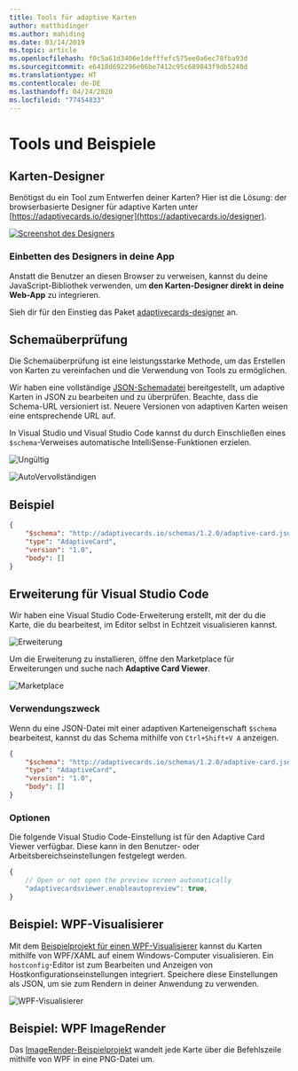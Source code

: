 ```yaml
---
title: Tools für adaptive Karten
author: matthidinger
ms.author: mahiding
ms.date: 03/14/2019
ms.topic: article
ms.openlocfilehash: f0c5a61d3406e1defffefc575ee0a6ec78fba93d
ms.sourcegitcommit: e6418d692296e06be7412c95c689843f9db5240d
ms.translationtype: HT
ms.contentlocale: de-DE
ms.lasthandoff: 04/24/2020
ms.locfileid: "77454833"
---
```

# <a name="tools-and-samples"></a>Tools und Beispiele

## <a name="card-designer"></a>Karten-Designer 

Benötigst du ein Tool zum Entwerfen deiner Karten? Hier ist die Lösung: der browserbasierte Designer für adaptive Karten unter [https://adaptivecards.io/designer](https://adaptivecards.io/designer).

[![Screenshot des Designers](media/tools/designer.jpg)](https://adaptivecards.io/designer)

### <a name="embed-the-designer-into-your-app"></a>Einbetten des Designers in deine App

Anstatt die Benutzer an diesen Browser zu verweisen, kannst du deine JavaScript-Bibliothek verwenden, um **den Karten-Designer direkt in deine Web-App** zu integrieren. 

Sieh dir für den Einstieg das Paket [adaptivecards-designer](https://npmjs.com/adaptivecards-designer) an.

## <a name="schema-validation"></a>Schemaüberprüfung

Die Schemaüberprüfung ist eine leistungsstarke Methode, um das Erstellen von Karten zu vereinfachen und die Verwendung von Tools zu ermöglichen.

Wir haben eine vollständige [JSON-Schemadatei](http://adaptivecards.io/schemas/1.2.0/adaptive-card.json) bereitgestellt, um adaptive Karten in JSON zu bearbeiten und zu überprüfen. Beachte, dass die Schema-URL versioniert ist. Neuere Versionen von adaptiven Karten weisen eine entsprechende URL auf.

In Visual Studio und Visual Studio Code kannst du durch Einschließen eines `$schema`-Verweises automatische IntelliSense-Funktionen erzielen.

![Ungültig](media/tools/invalidjson1.png)

![AutoVervollständigen](media/tools/autocomplete.png)

## <a name="example"></a>Beispiel

```json
{
    "$schema": "http://adaptivecards.io/schemas/1.2.0/adaptive-card.json",
    "type": "AdaptiveCard",
    "version": "1.0",
    "body": []
}
```

## <a name="visual-studio-code-extension"></a>Erweiterung für Visual Studio Code

Wir haben eine Visual Studio Code-Erweiterung erstellt, mit der du die Karte, die du bearbeitest, im Editor selbst in Echtzeit visualisieren kannst. 

![Erweiterung](media/tools/vscode-extension.png)

Um die Erweiterung zu installieren, öffne den Marketplace für Erweiterungen und suche nach **Adaptive Card Viewer**.

![Marketplace](media/tools/vscode-extension-marketplace.png)

### <a name="usage"></a>Verwendungszweck

Wenn du eine JSON-Datei mit einer adaptiven Karteneigenschaft `$schema` bearbeitest, kannst du das Schema mithilfe von `Ctrl+Shift+V A` anzeigen.
```json
{
    "$schema": "http://adaptivecards.io/schemas/1.2.0/adaptive-card.json",
    "type": "AdaptiveCard",
    "version": "1.0",
    "body": []
}
```

### <a name="options"></a>Optionen

Die folgende Visual Studio Code-Einstellung ist für den Adaptive Card Viewer verfügbar. Diese kann in den Benutzer- oder Arbeitsbereichseinstellungen festgelegt werden.

```js
{
    // Open or not open the preview screen automatically
    "adaptivecardsviewer.enableautopreview": true,
}
```

## <a name="wpf-visualizer-sample"></a>Beispiel: WPF-Visualisierer

Mit dem [Beispielprojekt für einen WPF-Visualisierer](https://github.com/Microsoft/AdaptiveCards/tree/master/source/dotnet/Samples/WPFVisualizer) kannst du Karten mithilfe von WPF/XAML auf einem Windows-Computer visualisieren.  Ein `hostconfig`-Editor ist zum Bearbeiten und Anzeigen von Hostkonfigurationseinstellungen integriert. Speichere diese Einstellungen als JSON, um sie zum Rendern in deiner Anwendung zu verwenden.

![WPF-Visualisierer](media/tools/wpfvisualizer.png)

## <a name="wpf-imagerender-sample"></a>Beispiel: WPF ImageRender

Das [ImageRender-Beispielprojekt](https://github.com/Microsoft/AdaptiveCards/tree/master/source/dotnet/Samples/AdaptiveCards.Sample.ImageRender) wandelt jede Karte über die Befehlszeile mithilfe von WPF in eine PNG-Datei um. 
